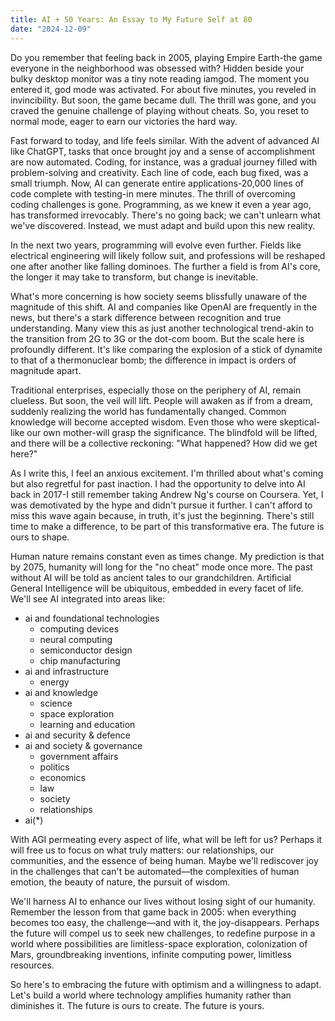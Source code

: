```yaml
---
title: AI + 50 Years: An Essay to My Future Self at 80
date: "2024-12-09"
---
```


Do you remember that feeling back in 2005, playing Empire Earth-the game everyone in the neighborhood was obsessed with? Hidden beside your bulky desktop monitor was a tiny note reading iamgod. The moment you entered it, god mode was activated. For about five minutes, you reveled in invincibility. But soon, the game became dull. The thrill was gone, and you craved the genuine challenge of playing without cheats. So, you reset to normal mode, eager to earn our victories the hard way.

Fast forward to today, and life feels similar. With the advent of advanced AI like ChatGPT, tasks that once brought joy and a sense of accomplishment are now automated. Coding, for instance, was a gradual journey filled with problem-solving and creativity. Each line of code, each bug fixed, was a small triumph. Now, AI can generate entire applications-20,000 lines of code complete with testing-in mere minutes. The thrill of overcoming coding challenges is gone. Programming, as we knew it even a year ago, has transformed irrevocably. There's no going back; we can't unlearn what we've discovered. Instead, we must adapt and build upon this new reality.

In the next two years, programming will evolve even further. Fields like electrical engineering will likely follow suit, and professions will be reshaped one after another like falling dominoes. The further a field is from AI's core, the longer it may take to transform, but change is inevitable.

What's more concerning is how society seems blissfully unaware of the magnitude of this shift. AI and companies like OpenAI are frequently in the news, but there's a stark difference between recognition and true understanding. Many view this as just another technological trend-akin to the transition from 2G to 3G or the dot-com boom. But the scale here is profoundly different. It's like comparing the explosion of a stick of dynamite to that of a thermonuclear bomb; the difference in impact is orders of magnitude apart.

Traditional enterprises, especially those on the periphery of AI, remain clueless. But soon, the veil will lift. People will awaken as if from a dream, suddenly realizing the world has fundamentally changed. Common knowledge will become accepted wisdom. Even those who were skeptical-like our own mother-will grasp the significance. The blindfold will be lifted, and there will be a collective reckoning: "What happened? How did we get here?"

As I write this, I feel an anxious excitement. I'm thrilled about what's coming but also regretful for past inaction. I had the opportunity to delve into AI back in 2017-I still remember taking Andrew Ng's course on Coursera. Yet, I was demotivated by the hype and didn't pursue it further. I can't afford to miss this wave again because, in truth, it's just the beginning. There's still time to make a difference, to be part of this transformative era. The future is ours to shape.

Human nature remains constant even as times change. My prediction is that by 2075, humanity will long for the "no cheat" mode once more. The past without AI will be told as ancient tales to our grandchildren. Artificial General Intelligence will be ubiquitous, embedded in every facet of life. We'll see AI integrated into areas like:

- ai and foundational technologies
    - computing devices
    - neural computing
    - semiconductor design
    - chip manufacturing
- ai and infrastructure
    - energy
- ai and knowledge
    - science
    - space exploration
    - learning and education
- ai and security & defence
- ai and society & governance
    - government affairs
    - politics
    - economics
    - law
    - society
    - relationships
- ai(*)

With AGI permeating every aspect of life, what will be left for us? Perhaps it will free us to focus on what truly matters: our relationships, our communities, and the essence of being human. Maybe we'll rediscover joy in the challenges that can't be automated—the complexities of human emotion, the beauty of nature, the pursuit of wisdom.

We'll harness AI to enhance our lives without losing sight of our humanity. Remember the lesson from that game back in 2005: when everything becomes too easy, the challenge—and with it, the joy-disappears. Perhaps the future will compel us to seek new challenges, to redefine purpose in a world where possibilities are limitless-space exploration, colonization of Mars, groundbreaking inventions, infinite computing power, limitless resources.

So here's to embracing the future with optimism and a willingness to adapt. Let's build a world where technology amplifies humanity rather than diminishes it. The future is ours to create. The future is yours.